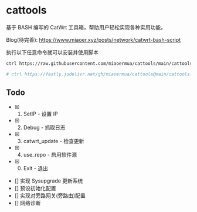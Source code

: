 # cattools

基于 BASH 编写的 CatWrt 工具箱，帮助用户轻松实现各种实用功能。

Blog(待完善): <https://www.miaoer.xyz/posts/network/catwrt-bash-script>

执行以下任意命令就可以安装并使用脚本

```bash
ctrl https://raw.githubusercontent.com/miaoermua/cattools/main/cattools.sh | bash

# ctrl https://fastly.jsdelivr.net/gh/miaoermua/cattools@main/cattools.sh | bash
```

## Todo

- [x] 1. SetIP                           -  设置 IP
- [x] 2. Debug                           -  抓取日志
- [x] 3. catwrt_update                   -  检查更新
- [x] 4. use_repo                        -  启用软件源
- [x] 0. Exit                            -  退出
- [] 实现 Sysupgrade 更新系统
- [] 预设初始化配置
- [] 实现对旁路网关(旁路由)配置
- [] 网络诊断
